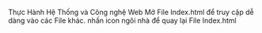 Thực Hành Hệ Thống và Công nghệ Web
Mở File Index.html để truy cập dễ dàng vào các File khác. nhấn icon ngôi nhà để quay lại File Index.html
